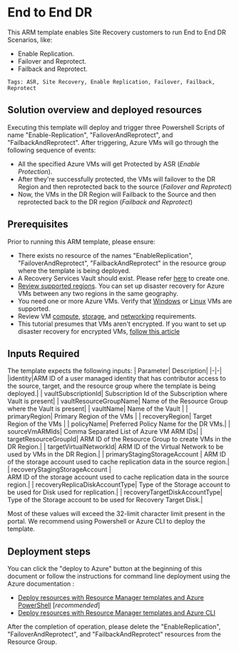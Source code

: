 # End to End DR

This ARM template enables Site Recovery customers to run End to End DR Scenarios, like:
- Enable Replication.
- Failover and Reprotect.
- Failback and Reprotect.

`Tags: ASR, Site Recovery, Enable Replication, Failover, Failback, Reprotect`

## Solution overview and deployed resources

Executing this template will deploy and trigger three Powershell Scripts of name "Enable-Replication", "FailoverAndReprotect", and "FailbackAndReprotect". After triggering, Azure VMs will go through the following sequence of events:

- All the specified Azure VMs will get Protected by ASR (_Enable Protection_).
- After they're successfully protected, the VMs will failover to the DR Region and then reprotected back to the source (_Failover and Reprotect_)
- Now, the VMs in the DR Region will Failback to the Source and then reprotected back to the DR region (_Failback and Reprotect_)

## Prerequisites

Prior to running this ARM template, please ensure:

- There exists no resource of the names "EnableReplication", "FailoverAndReprotect", "FailbackAndReprotect" in the resource group where the template is being deployed.
- A Recovery Services Vault should exist. Please refer [here](https://docs.microsoft.com/azure/site-recovery/quickstart-create-vault-template) to create one.
- [Review supported regions](https://docs.microsoft.com/azure/site-recovery/azure-to-azure-support-matrix.md#region-support). You can set up disaster recovery for Azure VMs between any two regions in the same geography.
- You need one or more Azure VMs. Verify that [Windows](https://docs.microsoft.com/azure/site-recovery/azure-to-azure-support-matrix#windows) or [Linux](https://docs.microsoft.com/azure/site-recovery/azure-to-azure-support-matrix#replicated-machines---linux-file-systemguest-storage) VMs are supported.
- Review VM [compute](https://docs.microsoft.com/azure/site-recovery/azure-to-azure-support-matrix#replicated-machines---compute-settings), [storage](https://docs.microsoft.com/azure/site-recovery/azure-to-azure-support-matrix#replicated-machines---storage), and [networking](https://docs.microsoft.com/azure/site-recovery/azure-to-azure-support-matrix#replicated-machines---networking) requirements.
- This tutorial presumes that VMs aren't encrypted. If you want to set up disaster recovery for encrypted VMs, [follow this article](azure-to-azure-how-to-enable-replication-ade-vms.md)

## Inputs Required

The template expects the following inputs:
| Parameter| Description|
|-|-|
|identity|ARM ID of a user managed identity that has contributor access to the source, target, and the resource group where the template is being deployed.|
| vaultSubscriptionId| Subscription Id of the Subscription where Vault is present|
| vaultResourceGroupName| Name of the Resource Group where the Vault is present|
| vaultName| Name of the Vault |
| primaryRegion| Primary Region of the VMs |
| recoveryRegion| Target Region of the VMs |
| policyName| Preferred Policy Name for the DR VMs.|
| sourceVmARMIds| Comma Separated List of Azure VM ARM IDs|
| targetResourceGroupId| ARM ID of the Resource Group to create VMs in the DR Region.|
| targetVirtualNetworkId| ARM ID of the Virtual Network to be used by VMs in the DR Region.|
| primaryStagingStorageAccount | ARM ID of the storage account used to cache replication data in the source region.|
| recoveryStagingStorageAccount | ARM ID of the storage account used to cache replication data in the source region.|
| recoveryReplicaDiskAccountType| Type of the Storage account to be used for Disk used for replication.|
| recoveryTargetDiskAccountType| Type of the Storage account to be used for Recovery Target Disk.|

Most of these values will exceed the 32-limit character limit present in the portal. We recommend using Powershell or Azure CLI to deploy the template.

## Deployment steps

You can click the "deploy to Azure" button at the beginning of this document or follow the instructions for command line deployment using the Azure documentation :

- [Deploy resources with Resource Manager templates and Azure PowerShell](https://docs.microsoft.com/azure/azure-resource-manager/resource-group-template-deploy) [_recommended_]
- [Deploy resources with Resource Manager templates and Azure CLI](https://docs.microsoft.com/azure/azure-resource-manager/resource-group-template-deploy-cli)

After the completion of operation, please delete the "EnableReplication", "FailoverAndReprotect", and "FailbackAndReprotect" resources from the Resource Group.
